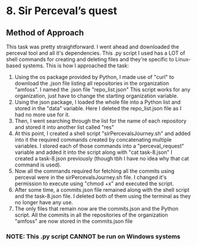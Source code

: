 # **8. Sir Perceval’s quest**
## **Method of Approach**
This task was pretty straightforward. I went ahead and downloaded the perceval tool and all it's dependencies. This .py script I used has a LOT of shell commands for creating and deleting files and they're specific to Linux-based systems. This is how I approached the task:
1. Using the os package provided by Python, I made use of "curl" to download the .json file listing all repositories in the organization "amfoss". I named the .json file "repo_list.json" This script works for any organization, just have to change the starting organization variable.
2. Using the json package, I loaded the whole file into a Python list and stored in the "data" variable. Here I deleted the repo_list.json file as I had no more use for it.
3. Then, I went searching through the list for the name of each repository and stored it into another list called "res"
4. At this point, I created a shell script "sirPercevalsJourney.sh" and added into it the required commands created by concatenating multiple variables. I stored each of those commands into a "perceval_request" variable and added it into the script along with "cat task-8.json" I created a task-8.json previously (though tbh I have no idea why that cat command is used).
5. Now all the commands required for fetching all the commits using perceval were in the sirPercevalsJourney.sh file. I changed it's permission to execute using "chmod +x" and executed the script.
6. After some time, a commits.json file remained along with the shell script and the task-8.json file. I deleted both of them using the terminal as they no longer have any use.
7. The only files that remain now are the commits.json and the Python script. All the commits in all the repositories of the organization "amfoss" are now stored in the commits.json file
### **NOTE: This .py script CANNOT be run on Windows systems**
